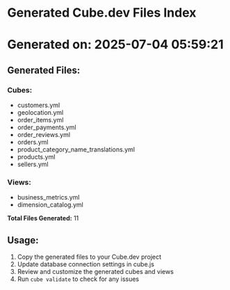 # Generated Cube.dev Files Index
# Generated on: 2025-07-04 05:59:21

## Generated Files:

### Cubes:

- customers.yml
- geolocation.yml
- order_items.yml
- order_payments.yml
- order_reviews.yml
- orders.yml
- product_category_name_translations.yml
- products.yml
- sellers.yml

### Views:

- business_metrics.yml
- dimension_catalog.yml

**Total Files Generated:** 11

## Usage:

1. Copy the generated files to your Cube.dev project
2. Update database connection settings in cube.js
3. Review and customize the generated cubes and views
4. Run `cube validate` to check for any issues
